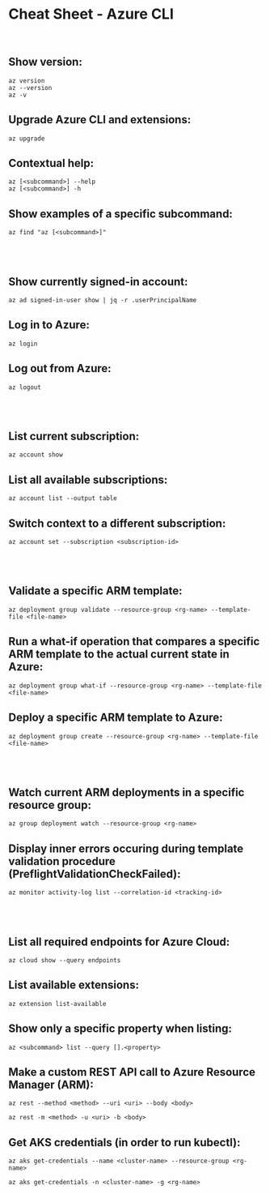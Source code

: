# Cheat Sheet - Azure CLI

<br>

## Show version:
```shell
az version
az --version
az -v
```

## Upgrade Azure CLI and extensions:
```shell
az upgrade
```

## Contextual help:
```shell
az [<subcommand>] --help
az [<subcommand>] -h
```

## Show examples of a specific subcommand:
```shell
az find "az [<subcommand>]"
```

<br><br>

## Show currently signed-in account:
```shell
az ad signed-in-user show | jq -r .userPrincipalName
```

## Log in to Azure:
```shell
az login
```

## Log out from Azure:
```shell
az logout
```

<br><br>

## List current subscription:
```shell
az account show
```

## List all available subscriptions:
```shell
az account list --output table
```

## Switch context to a different subscription:
```shell
az account set --subscription <subscription-id>
```

<br><br>

## Validate a specific ARM template:
```shell
az deployment group validate --resource-group <rg-name> --template-file <file-name>
```

## Run a what-if operation that compares a specific ARM template to the actual current state in Azure:
```shell
az deployment group what-if --resource-group <rg-name> --template-file <file-name>
```

## Deploy a specific ARM template to Azure:
```shell
az deployment group create --resource-group <rg-name> --template-file <file-name>
```

<br><br>

## Watch current ARM deployments in a specific resource group:
```shell
az group deployment watch --resource-group <rg-name>
```

## Display inner errors occuring during template validation procedure (PreflightValidationCheckFailed):
```shell
az monitor activity-log list --correlation-id <tracking-id>
```

<br><br>

## List all required endpoints for Azure Cloud:
```shell
az cloud show --query endpoints
```

## List available extensions:
```shell
az extension list-available
```

## Show only a specific property when listing:
```shell
az <subcommand> list --query [].<property>
```

## Make a custom REST API call to Azure Resource Manager (ARM):
```shell
az rest --method <method> --uri <uri> --body <body>

az rest -m <method> -u <uri> -b <body>
```

## Get AKS credentials (in order to run kubectl):
```shell
az aks get-credentials --name <cluster-name> --resource-group <rg-name>

az aks get-credentials -n <cluster-name> -g <rg-name>
```